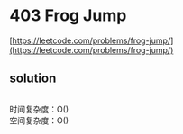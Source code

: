 # 403 Frog Jump
[https://leetcode.com/problems/frog-jump/](https://leetcode.com/problems/frog-jump/)


## solution

```python

```
时间复杂度：O() <br>
空间复杂度：O()
